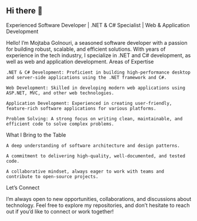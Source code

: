 ## Hi there 👋

Experienced Software Developer | .NET & C# Specialist | Web & Application Development

Hello! I’m Mojtaba Golnouri, a seasoned software developer with a passion for building robust, scalable, and efficient solutions. With years of experience in the tech industry, I specialize in .NET and C# development, as well as web and application development.
Areas of Expertise

    .NET & C# Development: Proficient in building high-performance desktop and server-side applications using the .NET framework and C#.

    Web Development: Skilled in developing modern web applications using ASP.NET, MVC, and other web technologies.

    Application Development: Experienced in creating user-friendly, feature-rich software applications for various platforms.

    Problem Solving: A strong focus on writing clean, maintainable, and efficient code to solve complex problems.

What I Bring to the Table

    A deep understanding of software architecture and design patterns.

    A commitment to delivering high-quality, well-documented, and tested code.

    A collaborative mindset, always eager to work with teams and contribute to open-source projects.

Let’s Connect

I’m always open to new opportunities, collaborations, and discussions about technology. Feel free to explore my repositories, and don’t hesitate to reach out if you’d like to connect or work together!
